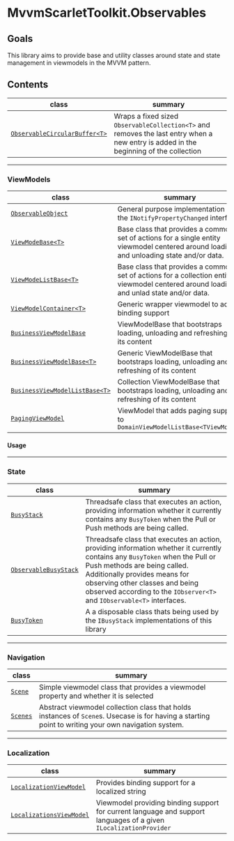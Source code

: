 # MvvmScarletToolkit.Observables

## Goals

This library aims to provide base and utility classes around state and state management in viewmodels in the MVVM pattern.

## Contents

|class|summary|
|---|---|
|[``ObservableCircularBuffer<T>``](ObservableCircularBuffer.cs)| Wraps a fixed sized ``ObservableCollection<T>`` and removes the last entry when a new entry is added in the beginning of the collection|

---

### ViewModels

|class|summary|
|---|---|
|[``ObservableObject``](ViewModels\Base\ObservableObject.cs)|General purpose implementation of the ``INotifyPropertyChanged`` interface|
|[``ViewModeBase<T>``](ViewModels\Base\ViewModelBase.cs)|Base class that provides a common set of actions for a single entity viewmodel centered around loading and unloading state and/or data.|
|[``ViewModeListBase<T>``](ViewModels\Base\ViewModelListBase.cs)|Base class that provides a common set of actions for a collection entity viewmodel centered around loading and unlad state and/or data.|
|[``ViewModelContainer<T>``](ViewModels\ViewModelContainer.cs)|Generic wrapper viewmodel to add binding support|
|[``BusinessViewModelBase``](ViewModels\Base\BusinessViewModelBase.cs)|ViewModelBase that bootstraps loading, unloading and refreshing of its content|
|[``BusinessViewModelBase<T>``](ViewModels\Base\BusinessViewModelBase.cs)|Generic ViewModelBase that bootstraps loading, unloading and refreshing of its content
|[``BusinessViewModelListBase<T>``](ViewModels\Base\BusinessViewModelListBase.cs)|Collection ViewModelBase that bootstraps loading, unloading and refreshing of its content|
|[``PagingViewModel``](ViewModels\PagingViewModel.cs)|ViewModel that adds paging support to ``DomainViewModelListBase<TViewModel>``|

#### Usage

---

### State

|class|summary|
|---|---|
|[``BusyStack``](ViewModels\State\BusyStack.cs)|Threadsafe class that executes an action, providing information whether it currently contains any ``BusyToken`` when the Pull or Push methods are being called.|
|[``ObservableBusyStack``](ViewModels\State\ObservableBusyStack.cs)|Threadsafe class that executes an action, providing information whether it currently contains any ``BusyToken`` when the Pull or Push methods are being called. Additionally provides means for observing other classes and being observed according to the ``IObserver<T>`` and ``IObservable<T>`` interfaces.|
|[``BusyToken``](ViewModels\State\BusyToken.cs)|A a disposable class thats being used by the ``IBusyStack`` implementations of this library|

---

### Navigation

|class|summary|
|---|---|
|[``Scene``](ViewModels\Navigation\Scene.cs)|Simple viewmodel class that provides a viewmodel property and whether it is selected|
|[``Scenes``](ViewModels\Navigation\Scenes.cs)|Abstract viewmodel collection class that holds instances of ``Scene``s. Usecase is for having a starting point to writing your own navigation system. |

---

### Localization

|class|summary|
|---|---|
|[``LocalizationViewModel``](ViewModels\Localization\LocalizationViewModel.cs)|Provides binding support for a localized string|
|[``LocalizationsViewModel``](ViewModels\Localization\LocalizationsViewModel.cs)|Viewmodel providing binding support for current language and support languages of a given ``ILocalizationProvider``|
